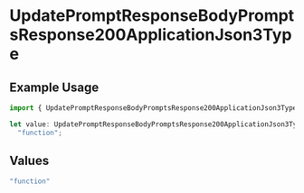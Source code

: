# UpdatePromptResponseBodyPromptsResponse200ApplicationJson3Type

## Example Usage

```typescript
import { UpdatePromptResponseBodyPromptsResponse200ApplicationJson3Type } from "orq-poc-typescript-multi-env-version/models/operations";

let value: UpdatePromptResponseBodyPromptsResponse200ApplicationJson3Type =
  "function";
```

## Values

```typescript
"function"
```